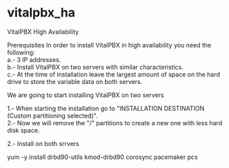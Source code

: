 # vitalpbx_ha
VitalPBX High Availability

Prerequisites
In order to install VitalPBX in high availability you need the following:<br>
a.- 3 IP addresses.<br>
b.- Install VitalPBX on two servers with similar characteristics.<br>
c.- At the time of installation leave the largest amount of space on the hard drive to store the variable data on both servers.<br>

We are going to start installing VitalPBX on two servers<br>

1.- When starting the installation go to "INSTALLATION DESTINATION (Custom partitioning selected)".<br>
2.- Now we will remove the "/" partitions to create a new one with less hard disk space.<br>

2.- Install on both srrvers<br>

yum -y install drbd90-utils kmod-drbd90 corosync pacemaker pcs<br>
